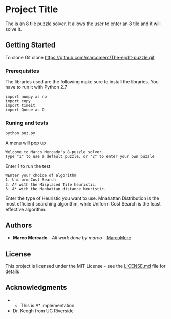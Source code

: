 # Project Title

The is an 8 tile puzzle solver. It allows the user to enter an 8 tile and it will solve it.

## Getting Started

To clone
Git clone https://github.com/marcomerc/The-eight-puzzle.git

### Prerequisites

The libraries used are the following make sure to install the libraries.
You have to run it with Python 2.7
```
import numpy as np
import copy
import timeit
import Queue as Q
```


### Runing and  tests


```
python puz.py
```
A menu will pop up

```
Welcome to Marco Mercado's 8-puzzle solver.
Type "1" to use a default puzzle, or "2" to enter your own puzzle
```
Enter 1 to run the test



```
WEnter your choice of algorithm
1. Uniform Cost Search
2. A* with the Misplaced Tile heuristic.
3. A* with the Manhattan distance heuristic.
```

Enter the type of Heuristic you want to use. 
Mnahattan Distribution is the most efficient searching algorithm, while Uniform Cost Search is the least effective algorithm.


## Authors

* **Marco Mercado** - *All work done by marco* - [MarcoMerc](https://github.com/marcomerc)


## License

This project is licensed under the MIT License - see the [LICENSE.md](LICENSE.md) file for details

## Acknowledgments

* * This is A* implementation
* Dr. Keogh from UC Riverside
